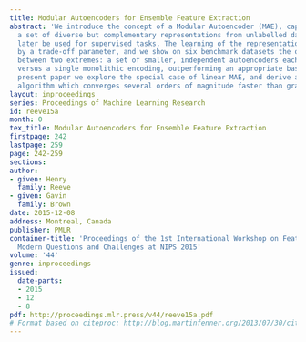 ```yaml
---
title: Modular Autoencoders for Ensemble Feature Extraction
abstract: 'We introduce the concept of a Modular Autoencoder (MAE), capable of learning
  a set of diverse but complementary representations from unlabelled data, that can
  later be used for supervised tasks. The learning of the representations is controlled
  by a trade-off parameter, and we show on six benchmark datasets the optimum lies
  between two extremes: a set of smaller, independent autoencoders each with low capacity,
  versus a single monolithic encoding, outperforming an appropriate baseline. In the
  present paper we explore the special case of linear MAE, and derive an SVD-based
  algorithm which converges several orders of magnitude faster than gradient descent.'
layout: inproceedings
series: Proceedings of Machine Learning Research
id: reeve15a
month: 0
tex_title: Modular Autoencoders for Ensemble Feature Extraction
firstpage: 242
lastpage: 259
page: 242-259
sections: 
author:
- given: Henry
  family: Reeve
- given: Gavin
  family: Brown
date: 2015-12-08
address: Montreal, Canada
publisher: PMLR
container-title: 'Proceedings of the 1st International Workshop on Feature Extraction:
  Modern Questions and Challenges at NIPS 2015'
volume: '44'
genre: inproceedings
issued:
  date-parts:
  - 2015
  - 12
  - 8
pdf: http://proceedings.mlr.press/v44/reeve15a.pdf
# Format based on citeproc: http://blog.martinfenner.org/2013/07/30/citeproc-yaml-for-bibliographies/
---
```


